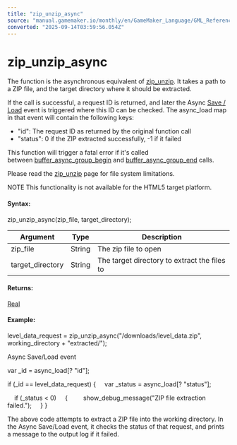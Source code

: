 ```yaml
---
title: "zip_unzip_async"
source: "manual.gamemaker.io/monthly/en/GameMaker_Language/GML_Reference/File_Handling/Encoding_And_Hashing/zip_unzip_async.htm"
converted: "2025-09-14T03:59:56.054Z"
---
```


# zip\_unzip\_async

The function is the asynchronous equivalent of [zip\_unzip](zip_unzip.md). It takes a path to a ZIP file, and the target directory where it should be extracted.

If the call is successful, a request ID is returned, and later the Async [Save / Load](../../../../The_Asset_Editors/Object_Properties/Async_Events/Save_Load.md) event is triggered where this ID can be checked. The async\_load map in that event will contain the following keys:

-   "id": The request ID as returned by the original function call
-   "status": 0 if the ZIP extracted successfully, \-1 if it failed

This function will trigger a fatal error if it's called between [buffer\_async\_group\_begin](../../Buffers/buffer_async_group_begin.md) and [buffer\_async\_group\_end](../../Buffers/buffer_async_group_end.md) calls.

Please read the [zip\_unzip](zip_unzip.md) page for file system limitations.

NOTE This functionality is not available for the HTML5 target platform.

#### Syntax:

zip\_unzip\_async(zip\_file, target\_directory);

| Argument | Type | Description |
| --- | --- | --- |
| zip_file | String | The zip file to open |
| target_directory | String | The target directory to extract the files to |

#### Returns:

[Real](../../../GML_Overview/Data_Types.md)

#### Example:

level\_data\_request = zip\_unzip\_async("/downloads/level\_data.zip", working\_directory + "extracted/");

Async Save/Load event

var \_id = async\_load\[? "id"\];

if (\_id == level\_data\_request)
{
    var \_status = async\_load\[? "status"\];

    if (\_status < 0)
    {
        show\_debug\_message("ZIP file extraction failed.");
    }
}

The above code attempts to extract a ZIP file into the working directory. In the Async Save/Load event, it checks the status of that request, and prints a message to the output log if it failed.